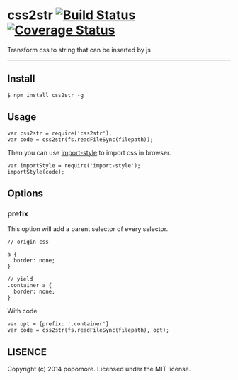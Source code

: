 # css2str [![Build Status](https://travis-ci.org/popomore/css2str.png?branch=master)](https://travis-ci.org/popomore/css2str) [![Coverage Status](https://coveralls.io/repos/popomore/css2str/badge.png?branch=master)](https://coveralls.io/r/popomore/css2str?branch=master)

Transform css to string that can be inserted by js

---

## Install

```
$ npm install css2str -g
```

## Usage

```
var css2str = require('css2str');
var code = css2str(fs.readFileSync(filepath));
```

Then you can use [import-style](https://github.com/popomore/import-style) to import css in browser.

```
var importStyle = require('import-style');
importStyle(code);
```

## Options

### prefix

This option will add a parent selector of every selector.

```
// origin css

a {
  border: none;
}

// yield
.container a {
  border: none; 
}
```

With code

```
var opt = {prefix: '.container'}
var code = css2str(fs.readFileSync(filepath), opt);
```

## LISENCE

Copyright (c) 2014 popomore. Licensed under the MIT license.
